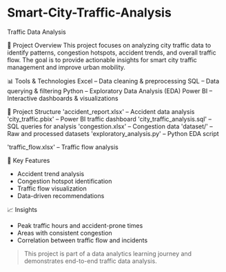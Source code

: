  # Smart-City-Traffic-Analysis
  Traffic Data Analysis

 📌 Project Overview
This project focuses on analyzing city traffic data to identify patterns, congestion hotspots, accident trends, and overall traffic flow. The goal is to provide actionable insights for smart city traffic management and improve urban mobility.

 📊 Tools & Technologies
Excel – Data cleaning & preprocessing
SQL – Data querying & filtering
Python – Exploratory Data Analysis (EDA)
Power BI – Interactive dashboards & visualizations

 📂 Project Structure
'accident_report.xlsx' – Accident data analysis
 'city_traffic.pbix' – Power BI traffic dashboard
 'city_traffic_analysis.sql' – SQL queries for analysis
 'congestion.xlsx' – Congestion data
 'dataset/' – Raw and processed datasets
 'exploratory_analysis.py' – Python EDA script

'traffic_flow.xlsx' – Traffic flow analysis

 🚀 Key Features
- Accident trend analysis
- Congestion hotspot identification
- Traffic flow visualization
- Data-driven recommendations

 📈 Insights
- Peak traffic hours and accident-prone times
- Areas with consistent congestion
- Correlation between traffic flow and incidents

> This project is part of a data analytics learning journey and demonstrates end-to-end traffic data analysis.
